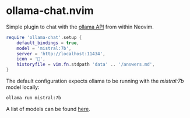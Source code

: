 # ollama-chat.nvim
Simple plugin to chat with the [ollama API](https://github.com/ollama/ollama/blob/main/docs/api.md)
from within Neovim.

```lua
require 'ollama-chat'.setup {
    default_bindings = true,
    model = 'mistral:7b',
    server = 'http://localhost:11434',
    icon = '🦙',
    historyfile = vim.fn.stdpath 'data' .. '/answers.md',
}
```

The default configuration expects ollama to be running with the *mistral:7b*
model locally:
```bash
ollama run mistral:7b
```
A list of models can be found [here](https://ollama.com/library).
